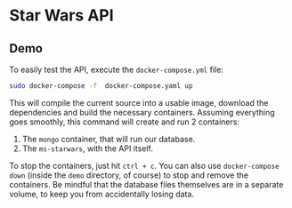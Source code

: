 # Star Wars API

## Demo

To easily test the API, execute the `docker-compose.yml` file:

```bash
sudo docker-compose -f  docker-compose.yaml up 
```
This will compile the current source into a usable image, download the dependencies and build the necessary containers. Assuming everything goes smoothly, this command will create and run 2 containers:

1. The `mongo` container, that will run our database.
2. The `ms-starwars`, with the API itself.

To stop the containers, just hit `ctrl + c`. You can also use `docker-compose down` (inside the `demo` directory, of course) to stop and remove the containers. Be mindful that the database files themselves are in a separate volume, to keep you from accidentally losing data. 